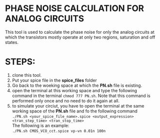 # **PHASE NOISE CALCULATION FOR ANALOG CIRCUITS**  
This tool is used to calculate the phase noise for only the analog circuits at which the transistors mostly operate at only two regions, saturation and off states.
# **STEPS:**
1. clone this tool.
2. Put your spice file in the **spice_files** folder
3. Go back to the woeking space at which the **PN.sh** file is existing.
4. open the terminal at this working space and type the following command in the terminal `chmod 777 PN.sh`. Note that this command is performed only once and no need to do it again at all.
5. to simulate your circiut, you have to open the terminal at the same working space of the **PN.sh** file and fo the following command  
`./PN.sh <your_spice_file_name>.spice <output_expression> <tran_step_time> <tran_stop_time>`  
The following is an example:  
`./PN.sh CMOS_VCO_cct.spice vp-vn 0.01n 100n`
